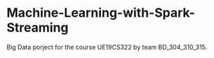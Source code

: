 # Machine-Learning-with-Spark-Streaming

Big Data porject for the course UE19CS322 by team BD_304_310_315.
